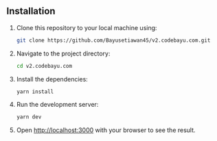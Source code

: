 ## Installation

1. Clone this repository to your local machine using:

   ```bash
   git clone https://github.com/Bayusetiawan45/v2.codebayu.com.git
   ```
2. Navigate to the project directory:
   ```bash
   cd v2.codebayu.com
   ```
3. Install the dependencies:
   ```bash
   yarn install
   ```
4. Run the development server:
   ```bash
   yarn dev
   ```
5. Open [http://localhost:3000](http://localhost:3000) with your browser to see the result.
